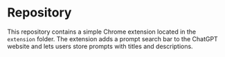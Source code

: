 # Repository

This repository contains a simple Chrome extension located in the `extension`
folder. The extension adds a prompt search bar to the ChatGPT website and lets
users store prompts with titles and descriptions.
